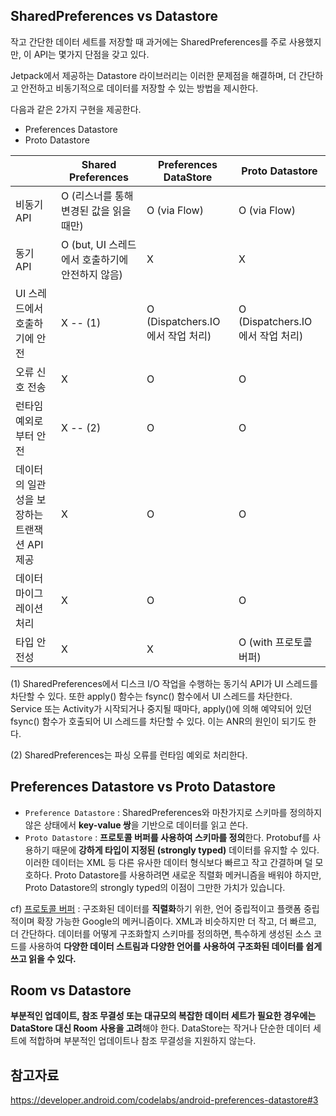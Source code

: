 ## SharedPreferences vs Datastore 

작고 간단한 데이터 세트를 저장할 때 과거에는 SharedPreferences를 주로 사용했지만, 이 API는 몇가지 단점을 갖고 있다. 

Jetpack에서 제공하는 Datastore 라이브러리는 이러한 문제점을 해결하며, 더 간단하고 안전하고 비동기적으로 데이터를 저장할 수 있는 방법을 제시한다. 

다음과 같은 2가지 구현을 제공한다. 

- Preferences Datastore
- Proto Datastore

|  | Shared Preferences | Preferences DataStore | Proto Datastore | 
| --- | --- | --- | --- |
| 비동기 API | O (리스너를 통해 변경된 값을 읽을 때만) | O (via Flow) | O (via Flow) |
| 동기 API | O (but, UI 스레드에서 호출하기에 안전하지 않음) | X | X |
| UI 스레드에서 호출하기에 안전 | X -- (1) | O (Dispatchers.IO 에서 작업 처리) | O (Dispatchers.IO 에서 작업 처리) |
| 오류 신호 전송 | X | O  | O |
| 런타임 예외로부터 안전 | X -- (2)| O | O |
| 데이터의 일관성을 보장하는 트랜잭션 API 제공 | X | O | O |
| 데이터 마이그레이션 처리 | X | O | O |
| 타입 안전성 | X | X | O (with 프로토콜 버퍼) |

(1) SharedPreferences에서 디스크 I/O 작업을 수행하는 동기식 API가 UI 스레드를 차단할 수 있다. 또한 apply() 함수는 fsync() 함수에서 UI 스레드를 차단한다. Service 또는 Activity가 시작되거나 중지될 때마다, apply()에 의해 예약되어 있던 fsync() 함수가 호출되어 UI 스레드를 차단할 수 있다. 이는 ANR의 원인이 되기도 한다. 

(2) SharedPreferences는 파싱 오류를 런타임 예외로 처리한다.

## Preferences Datastore vs Proto Datastore

- `Preference Datastore` : SharedPreferences와 마찬가지로 스키마를 정의하지 않은 상태에서 **key-value 쌍**을 기반으로 데이터를 읽고 쓴다.
- `Proto Datastore` : **프로토콜 버퍼를 사용하여 스키마를 정의**한다. Protobuf를 사용하기 때문에 **강하게 타입이 지정된 (strongly typed)** 데이터를 유지할 수 있다. 이러한 데이터는 XML 등 다른 유사한 데이터 형식보다 빠르고 작고 간결하며 덜 모호하다. Proto Datastore를 사용하려면 새로운 직렬화 메커니즘을 배워야 하지만, Proto Datastore의 strongly typed의 이점이 그만한 가치가 있습니다.

cf) [프로토콜 버퍼](https://protobuf.dev/) : 구조화된 데이터를 **직렬화**하기 위한, 언어 중립적이고 플랫폼 중립적이며 확장 가능한 Google의 메커니즘이다. XML과 비슷하지만 더 작고, 더 빠르고, 더 간단하다. 데이터를 어떻게 구조화할지 스키마를 정의하면, 특수하게 생성된 소스 코드를 사용하여 **다양한 데이터 스트림과 다양한 언어를 사용하여 구조화된 데이터를 쉽게 쓰고 읽을 수 있다.**

## Room vs Datastore 

**부분적인 업데이트, 참조 무결성 또는 대규모의 복잡한 데이터 세트가 필요한 경우에는 DataStore 대신 Room 사용을 고려**해야 한다. DataStore는 작거나 단순한 데이터 세트에 적합하며 부분적인 업데이트나 참조 무결성을 지원하지 않는다. 

## 참고자료 

https://developer.android.com/codelabs/android-preferences-datastore#3